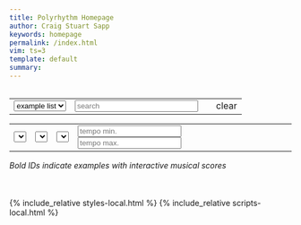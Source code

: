 ```yaml
---
title: Polyrhythm Homepage
author: Craig Stuart Sapp
keywords: homepage
permalink: /index.html
vim: ts=3
template: default
summary: 
---
```


<table>
<tr>

<table>
<tr>

<td>
<select onchange="doSearch();" id="table-scope">
	<option value="example">example list</option>
	<option value="work">work list</option>
</select>
</td>

<td>
<input id="search" style="width:220px;"  placeholder="search" value="" autocomplete="off">
</td>

<td>
<span id="search-count"></span>
</td>

<td>
<span onclick="clearSearchFields()" class="clear-button">clear</span>
</td>

</tr>
</table>
</tr>

<tr>

<table style="margin-top:10px;" >
<tr>

<td>
<select id="composer" onchange="doSearch();">
</select>
</td>

<td>
<select id="genre" onchange="doSearch();">
</select>
</td>

<td>
<select id="tsigtype" onchange="doSearch();">
</select>
</td>

<td>
<input placeholder="tempo min." value="" autocomplete="off" id="tempomin">
<input placeholder="tempo max." value="" autocomplete="off" id="tempomax">
</td>


</tr>
</table>

<i>Bold IDs indicate examples with interactive musical scores</i>

<div style="margin-bottom:50px; margin-top:20px;" id="list"></div>


{% include_relative styles-local.html %}
{% include_relative scripts-local.html %}



